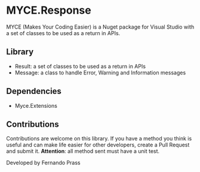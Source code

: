 # MYCE.Response
MYCE (Makes Your Coding Easier) is a Nuget package for Visual Studio with a set of classes to be used as a return in APIs.

## Library
- Result: a set of classes to be used as a return in APIs
- Message: a class to handle Error, Warning and Information messages

## Dependencies
- Myce.Extensions

## Contributions
Contributions are welcome on this library. If you have a method you think is useful and can make life easier for other developers, create a Pull Request and submit it.
**Attention**: all method sent must have a unit test.


Developed by Fernando Prass